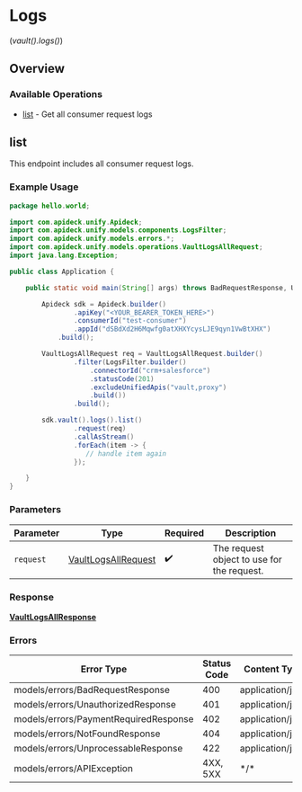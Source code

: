 # Logs
(*vault().logs()*)

## Overview

### Available Operations

* [list](#list) - Get all consumer request logs

## list

This endpoint includes all consumer request logs.


### Example Usage

```java
package hello.world;

import com.apideck.unify.Apideck;
import com.apideck.unify.models.components.LogsFilter;
import com.apideck.unify.models.errors.*;
import com.apideck.unify.models.operations.VaultLogsAllRequest;
import java.lang.Exception;

public class Application {

    public static void main(String[] args) throws BadRequestResponse, UnauthorizedResponse, PaymentRequiredResponse, NotFoundResponse, UnprocessableResponse, Exception {

        Apideck sdk = Apideck.builder()
                .apiKey("<YOUR_BEARER_TOKEN_HERE>")
                .consumerId("test-consumer")
                .appId("dSBdXd2H6Mqwfg0atXHXYcysLJE9qyn1VwBtXHX")
            .build();

        VaultLogsAllRequest req = VaultLogsAllRequest.builder()
                .filter(LogsFilter.builder()
                    .connectorId("crm+salesforce")
                    .statusCode(201)
                    .excludeUnifiedApis("vault,proxy")
                    .build())
                .build();

        sdk.vault().logs().list()
                .request(req)
                .callAsStream()
                .forEach(item -> {
                   // handle item again
                });

    }
}
```

### Parameters

| Parameter                                                             | Type                                                                  | Required                                                              | Description                                                           |
| --------------------------------------------------------------------- | --------------------------------------------------------------------- | --------------------------------------------------------------------- | --------------------------------------------------------------------- |
| `request`                                                             | [VaultLogsAllRequest](../../models/operations/VaultLogsAllRequest.md) | :heavy_check_mark:                                                    | The request object to use for the request.                            |

### Response

**[VaultLogsAllResponse](../../models/operations/VaultLogsAllResponse.md)**

### Errors

| Error Type                            | Status Code                           | Content Type                          |
| ------------------------------------- | ------------------------------------- | ------------------------------------- |
| models/errors/BadRequestResponse      | 400                                   | application/json                      |
| models/errors/UnauthorizedResponse    | 401                                   | application/json                      |
| models/errors/PaymentRequiredResponse | 402                                   | application/json                      |
| models/errors/NotFoundResponse        | 404                                   | application/json                      |
| models/errors/UnprocessableResponse   | 422                                   | application/json                      |
| models/errors/APIException            | 4XX, 5XX                              | \*/\*                                 |